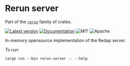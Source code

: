 # Rerun server

Part of the [`rerun`](https://github.com/rerun-io/rerun) family of crates.

[![Latest version](https://img.shields.io/crates/v/redap_server.svg)](https://crates.io/crates/redap_server)
[![Documentation](https://docs.rs/redap_server/badge.svg)](https://docs.rs/redap_server)
![MIT](https://img.shields.io/badge/license-MIT-blue.svg)
![Apache](https://img.shields.io/badge/license-Apache-blue.svg)

In-memory opensource implementation of the Redap server.

To run:

```
cargo run --bin rerun-server -- --help
```
